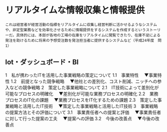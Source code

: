 # リアルタイムな情報収集と情報提供
	これは経営者が経営活動の指標をリアルタイムに収集し経営判断に活かせるようなシステムや、非定型業務などを効率化させるために情報提供をするシステムを作成するというストーリーだ。具体的には、本部が各地の工場の在庫をリアルタイムに閲覧できたり、在庫不足による発注を助けるために将来の予想受注数を発注担当者に提供するシステムなど（平成24年度　問1）
## Iot・ダッシュボード・BI


1　私が携わったITを活用した事業戦略の策定について
1.1　事業特性
　▼事業特性
1.2　前提となった競争戦略
　▼他社との差別化、コスト削減、ニッチへの参入などの競争戦略
2　策定した事業戦略について
2.1　IT技術によって差別化が可能なプロセスの明確化
　▼差別化が可能な業務プロセスの明確化
2.2　業務プロセスのIT化の課題
　▼業務プロセスをIT化するための課題
2.3　策定した事業戦略と活用したIT技術
　▼策定した事業戦略と活用したIT技術
3　事業戦略の提案方法とその評価について
3.1　事業責任者への提案と評価
　▼事業責任者に対して行った提案の工夫
　▼提案への評価
3.2　今後の改善点
　▼今後の改善点 